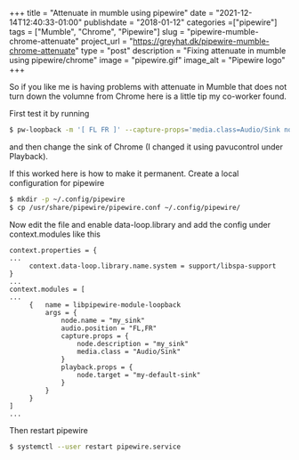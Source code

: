 +++
title = "Attenuate in mumble using pipewire"
date = "2021-12-14T12:40:33-01:00"
publishdate = "2018-01-12"
categories =["pipewire"]
tags = ["Mumble", "Chrome", "Pipewire"]
slug = "pipewire-mumble-chrome-attenuate"
project_url = "https://greyhat.dk/pipewire-mumble-chrome-attenuate"
type = "post"
description = "Fixing attenuate in mumble using pipewire/chrome"
image = "pipewire.gif"
image_alt = "Pipewire logo"
+++

So if you like me is having problems with attenuate in Mumble that does not turn down the volumne from Chrome here is a little tip my co-worker found.

First test it by running

```sh
$ pw-loopback -m '[ FL FR ]' --capture-props='media.class=Audio/Sink node.name=my_sink' --playback-props='node.target="my-default-sink"'
```

and then change the sink of Chrome (I changed it using pavucontrol under Playback). 

If this worked here is how to make it permanent. Create a local configuration for pipewire

```sh
$ mkdir -p ~/.config/pipewire
$ cp /usr/share/pipewire/pipewire.conf ~/.config/pipewire/
```

Now edit the file and enable data-loop.library and add the config under context.modules like this


```
context.properties = {
...
     context.data-loop.library.name.system = support/libspa-support
}
...
context.modules = [
...
     {   name = libpipewire-module-loopback
         args = {
             node.name = "my_sink"
             audio.position = "FL,FR"
             capture.props = {
                 node.description = "my_sink"
                 media.class = "Audio/Sink"
             }
             playback.props = {
                 node.target = "my-default-sink"
             }
         }
     }
]
...
```

Then restart pipewire

```sh
$ systemctl --user restart pipewire.service
```

